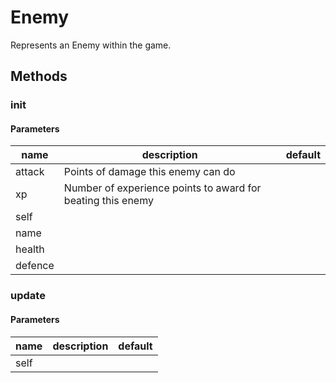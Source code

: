 # Enemy


Represents an Enemy within the game.   


## Methods


### __init__




#### Parameters
name | description | default
--- | --- | ---
attack | Points of damage this enemy can do | 
xp | Number of experience points to award for beating this enemy | 
self |  | 
name |  | 
health |  | 
defence |  | 





### update




#### Parameters
name | description | default
--- | --- | ---
self |  | 




